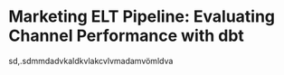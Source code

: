 # Marketing ELT Pipeline: Evaluating Channel Performance with dbt

sd,.sdmmdadvkaldkvlakcvlvmadamvömldva
